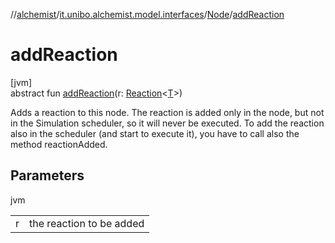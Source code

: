 //[alchemist](../../../index.md)/[it.unibo.alchemist.model.interfaces](../index.md)/[Node](index.md)/[addReaction](add-reaction.md)

# addReaction

[jvm]\
abstract fun [addReaction](add-reaction.md)(r: [Reaction](../-reaction/index.md)<[T](index.md)>)

Adds a reaction to this node. The reaction is added only in the node, but not in the Simulation scheduler, so it will never be executed. To add the reaction also in the scheduler (and start to execute it), you have to call also the method reactionAdded.

## Parameters

jvm

| | |
|---|---|
| r | the reaction to be added |
